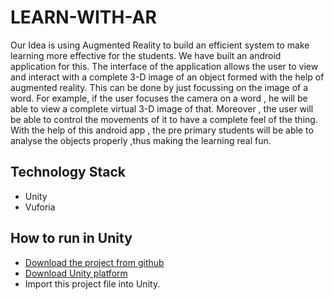 # LEARN-WITH-AR 

<p>Our Idea is using Augmented Reality to build an efficient system to make learning more effective for the students. We have built an android application for this. The interface of the application allows the user to view and interact with  a complete 3-D image of an object formed with the help of augmented reality. This can be done by just focussing on the image of a word.
For example, if the user focuses the camera on a word , he will be able to view a complete virtual 3-D image of that. Moreover , the user will be able to control the movements of it to have a complete feel of the thing. 
With the help of this android app , the pre primary students will be able to analyse the objects properly ,thus making the learning real fun.</p>

## Technology Stack

-  Unity
-  Vuforia
 
## How to run in Unity
 * [Download the project from github](https://github.com/Logan1x/Learn-With-AR)
 * [Download Unity platform](https://unity3d.com/get-unity/download)
 * Import this project file into Unity. 
 
 

